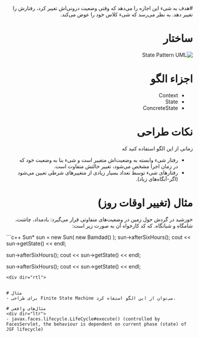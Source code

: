 <div dir="rtl">
#هدف
به شیء این اجازه را می‌دهد که وقتی وضعیت درونی‌اش تغییر کرد، رفتارش را تغییر دهد. به نظر می‌رسد که شیء کلاس خود را عوض می‌کند.

# ساختار
![State Pattern UML](http://i.imgur.com/fSlH2TY.png)

# اجزاء الگو
- Context
- State
- ConcreteState

# نکات طراحی
زمانی از این الگو استفاده کنید که
- رفتار شیء وابسته به وضعیت‌اش متغییر است و شیء بنا به وضعیت خود که در زمان اجرا مشخص می‌شود، تغییر حالتش متفاوت است.
- رفتارهای شیء توسط تعداد بسیار زیادی از متغییرهای شرطی تعیین می‌شود (اگر-آنگاه‌های زیاد).

# مثال (تغییر اوقات روز)
خورشید در گردش حول زمین در وضعیت‌های متفاوتی قرار می‌گیرد: بادمداد، چاشت، شامگاه و شبانگاه. که کد کارخواه آن به صورت زیر است:
<div dir="ltr">
```c++
Sun* sun = new Sun( new Bamdad() );
sun->afterSixHours();
cout << sun->getState() << endl;

sun->afterSixHours();
cout << sun->getState() << endl;

sun->afterSixHours();
cout << sun->getState() << endl;
```
<div dir="rtl">


# مثال
- برای طراحی Finite State Machine می‌توان از این الگو استفاه کرد.

# مثال‌های واقعی
<div dir="ltr">
- javax.faces.lifecycle.LifeCycle#execute() (controlled by FacesServlet, the behaviour is dependent on current phase (state) of JSF lifecycle)
